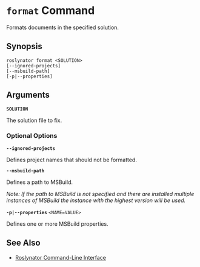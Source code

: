 
# `format` Command

Formats documents in the specified solution.

## Synopsis

```
roslynator format <SOLUTION>
[--ignored-projects]
[--msbuild-path]
[-p|--properties]
```

## Arguments

**`SOLUTION`**

The solution file to fix.

### Optional Options

**`--ignored-projects`**

Defines project names that should not be formatted.

**`--msbuild-path`**

Defines a path to MSBuild.

*Note: If the path to MSBuild is not specified and there are installed multiple instances of MSBuild the instance with the highest version will be used.*

**`-p|--properties`** `<NAME=VALUE>`

Defines one or more MSBuild properties.

## See Also

* [Roslynator Command-Line Interface](README.md)
